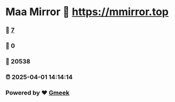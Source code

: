 # Maa Mirror :link: https://mmirror.top 
### :page_facing_up: [7](https://mmirror.top/tag.html) 
### :speech_balloon: 0 
### :hibiscus: 20538 
### :alarm_clock: 2025-04-01 14:14:14 
### Powered by :heart: [Gmeek](https://github.com/Meekdai/Gmeek)
